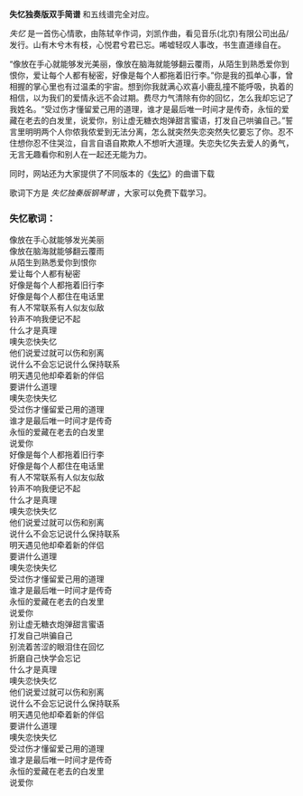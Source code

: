 

**失忆独奏版双手简谱** 和五线谱完全对应。

_失忆_ 是一首伤心情歌，由陈轼辛作词，刘凯作曲，看见音乐(北京)有限公司出品/发行。山有木兮木有枝，心悦君兮君已忘。唏嘘轻叹人事改，书生直道缘自在。

“像放在手心就能够发光美丽，像放在脑海就能够翻云覆雨，从陌生到熟悉爱你到恨你，爱让每个人都有秘密，好像是每个人都拖着旧行李。”你是我的孤单心事，曾相握的掌心里也有过温柔的宇宙。想到你我就满心欢喜小鹿乱撞不能呼吸，执着的相信，以为我们的爱情永远不会过期。费尽力气清除有你的回忆，怎么我却忘记了我姓名。“受过伤才懂留爱己用的道理，谁才是最后唯一时间才是传奇，永恒的爱藏在老去的白发里，说爱你，别让虚无糖衣炮弹甜言蜜语，打发自己哄骗自己。”誓言里明明两个人你侬我侬爱到无法分离，怎么就突然失恋突然失忆要忘了你。忍不住想你忍不住哭泣，自言自语自欺欺人不想听大道理。失恋失忆失去爱人的勇气，无言无趣看你和别人在一起还无能为力。

同时，网站还为大家提供了不同版本的《[失忆](Music-9668-失忆-好像是每个人都拖着旧行李-抖音最火的失忆.html "失忆")》的曲谱下载

歌词下方是 _失忆独奏版钢琴谱_ ，大家可以免费下载学习。

### 失忆歌词：

像放在手心就能够发光美丽  
像放在脑海就能够翻云覆雨  
从陌生到熟悉爱你到恨你  
爱让每个人都有秘密  
好像是每个人都拖着旧行李  
好像是每个人都住在电话里  
有人不常联系有人似友似敌  
铃声不响我便记不起  
什么才是真理  
噢失恋快失忆  
他们说爱过就可以伤和别离  
说什么不会忘记说什么保持联系  
明天遇见他却牵着新的伴侣  
要讲什么道理  
噢失恋快失忆  
受过伤才懂留爱己用的道理  
谁才是最后唯一时间才是传奇  
永恒的爱藏在老去的白发里  
说爱你  
好像是每个人都拖着旧行李  
好像是每个人都住在电话里  
有人不常联系有人似友似敌  
铃声不响我便记不起  
什么才是真理  
噢失恋快失忆  
他们说爱过就可以伤和别离  
说什么不会忘记说什么保持联系  
明天遇见他却牵着新的伴侣  
要讲什么道理  
噢失恋快失忆  
受过伤才懂留爱己用的道理  
谁才是最后唯一时间才是传奇  
永恒的爱藏在老去的白发里  
说爱你  
别让虚无糖衣炮弹甜言蜜语  
打发自己哄骗自己  
别流着苦涩的眼泪住在回忆  
折磨自己快学会忘记  
什么才是真理  
噢失恋快失忆  
他们说爱过就可以伤和别离  
说什么不会忘记说什么保持联系  
明天遇见他却牵着新的伴侣  
要讲什么道理  
噢失恋快失忆  
受过伤才懂留爱己用的道理  
谁才是最后唯一时间才是传奇  
永恒的爱藏在老去的白发里  
说爱你


